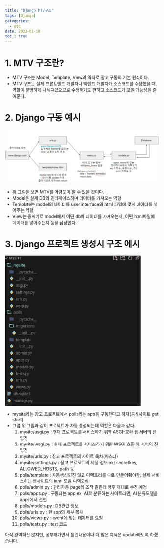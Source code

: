 ```yaml
---
title: "Django MTV구조"
tags: [Django]
categories:
  - etc
date: 2022-01-18
toc : true
---
```


# 1. MTV 구조란?
- MTV 구조는 Model, Template, View의 약자로 장고 구동의 기본 원리이다.
- MTV 구조는 실제 프론트엔드 개발자나 백엔드 개발자가 소스코드를 수정했을 때, 역할이 분명하게 나눠져있으므로 수정하기도 편하고 소스코드가 꼬일 가능성을 줄여준다.

# 2. Django 구동 예시
<img src="/img/etc/etc3/etc3-0.jpg">

- 위 그림을 보면 MTV를 어렴풋이 알 수 있을 것이다.
- Model은 실제 DB와 인터페이스하며 데이터를 가져오는 역할
- Template는 model의 데이터를 user interface의 html 파일에 맞게 데이터를 넣어주는 역할
- View는 중계기로 model에서 어떤 db의 데이터를 가져오는지, 어떤 html파일에 데이터를 넣어주는지 등을 담당한다.

# 3. Django 프로젝트 생성시 구조 에시
<img src="/img/etc/etc3/etc3-1.jpg">

- mysite라는 장고 프로젝트에서 polls라는 app을 구동한다고 하자(공식사이트 get start)
- 그럼 위 그림과 같이 프로젝트가 자동 생성되는데 역할은 다음과 같다.
    1. mysite/asgi.py : 현재 프로젝트를 서비스하기 위한 ASGI-호환 웹 서버의 진입점
    2. mysite/wsgi.py : 현재 프로젝트를 서비스하기 위한 WSGI 호환 웹 서버의 진입점
    3. mysite/urls.py : 장고 프로젝트의 사이트 목차(마스터)
    4. mysite/settings.py : 장고 프로젝트의 세팅 정보 ex) secretkey, ALLOWED_HOSTS, path 등
    5. polls/template : 자동생성되진 않고 디렉토리를 따로 만들어줘야함, 실제 서비스하는 웹사이트의 html 모음 디렉토리
    6. polls/admin.py : 관리자용 page의 조작 같은데 향후 제대로 수정 예정
    7. polls/apps.py : 구동되는 app ex) AI로 분류하는 사이트라면, AI 분류모델을 apps에서 선언
    8. polls/models.py : DB관련 정보
    9. polls/urls.py : 현 app의 세부 목차
    10. polls/views.py : event에 맞는 데이터를 요청
    11. polls/tests.py : test 코드 


아직 완벽하진 않지만, 공부해가면서 틀린내용이나 더 많은 지식은 update하도록 하겠습니다.